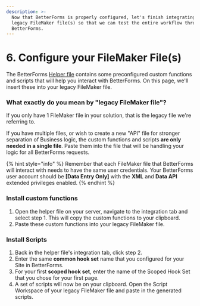 ```yaml
---
description: >-
  Now that BetterForms is properly configured, let's finish integrating your
  legacy FileMaker file(s) so that we can test the entire workflow through
  BetterForms.
---
```


# 6. Configure your FileMaker File\(s\)

The BetterForms [Helper file](installation.md) contains some preconfigured custom functions and scripts that will help you interact with BetterForms. On this page, we'll insert these into your legacy FileMaker file.

### What exactly do you mean by "legacy FileMaker file"?

If you only have 1 FileMaker file in your solution, that is the legacy file we're referring to.

If you have multiple files, or wish to create a new "API" file for stronger separation of Business logic, the custom functions and scripts **are only needed in a single file**. Paste them into the file that will be handling your logic for all BetterForms requests.

{% hint style="info" %}
Remember that each FileMaker file that BetterForms will interact with needs to have the same user credentials. Your BetterForms user account should be **\[Data Entry Only\]** with the **XML** and **Data API** extended privileges enabled.
{% endhint %}

### Install custom functions

1. Open the helper file on your server, navigate to the integration tab and select step 1. This will copy the custom functions to your clipboard.
2. Paste these custom functions into your legacy FileMaker file.

### Install Scripts

1. Back in the helper file's integration tab, click step 2.
2. Enter the same **common hook set** name that you configured for your Site in BetterForms.
3. For your first **scoped hook set**, enter the name of the Scoped Hook Set that you chose for your first page.
4. A set of scripts will now be on your clipboard. Open the Script Workspace of your legacy FileMaker file and paste in the generated scripts.

